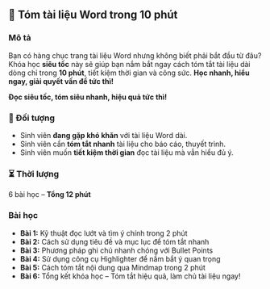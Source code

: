 ## 📌 Tóm tài liệu Word trong 10 phút  

### Mô tả  
Bạn có hàng chục trang tài liệu Word nhưng không biết phải bắt đầu từ đâu? Khóa học **siêu tốc** này sẽ giúp bạn nắm bắt ngay cách tóm tắt tài liệu dài dòng chỉ trong **10 phút**, tiết kiệm thời gian và công sức. **Học nhanh, hiểu ngay, giải quyết vấn đề tức thì!**

**Đọc siêu tốc, tóm siêu nhanh, hiệu quả tức thì!**  

### 🎯 Đối tượng  
- Sinh viên **đang gặp khó khăn** với tài liệu Word dài.  
- Sinh viên cần **tóm tắt nhanh** tài liệu cho báo cáo, thuyết trình.  
- Sinh viên muốn **tiết kiệm thời gian** đọc tài liệu mà vẫn hiểu đủ ý.  

### ⏳ Thời lượng  
6 bài học – **Tổng 12 phút**  

### Bài học  
- **Bài 1:** Kỹ thuật đọc lướt và tìm ý chính trong 2 phút  
- **Bài 2:** Cách sử dụng tiêu đề và mục lục để tóm tắt nhanh  
- **Bài 3:** Phương pháp ghi chú nhanh chóng với Bullet Points  
- **Bài 4:** Sử dụng công cụ Highlighter để nắm bắt ý quan trọng  
- **Bài 5:** Cách tóm tắt nội dung qua Mindmap trong 2 phút  
- **Bài 6:** Tổng kết khóa học – Tóm tắt hiệu quả, làm chủ tài liệu ngay!